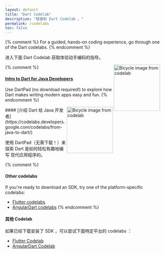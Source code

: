 ```yaml
---
layout: default
title: "Dart Codelab"
description: "链接到 Dart Codelab 。"
permalink: /codelabs
toc: false
---
```



{% comment %}
For a guided, hands-on coding experience,
go through one of the Dart codelabs.
{% endcomment %}


进入下面 Dart Codelab 获取体验动手编码的指导。


{% comment %}
<img src="{{site.webdev}}/codelabs/images/from-java-to-dart.png" width="150px" alt="Bicycle image from codelab" align="right">
#### [Intro to Dart for Java Developers](https://codelabs.developers.google.com/codelabs/from-java-to-dart/)


Use DartPad (no download required!) to explore how
Dart makes writing modern apps easy and fun.
{% endcomment %}

<img src="{{site.webdev}}/codelabs/images/from-java-to-dart.png" width="150px" alt="Bicycle image from codelab" align="right">
#### [介绍 Dart 给 Java 开发者](https://codelabs.developers.google.com/codelabs/from-java-to-dart/)

使用 DartPad（无需下载！）来探索 Dart 是如何轻松有趣地编写
现代应用程序的。


{% comment %}
#### Other codelabs

If you're ready to download an SDK, try one of the platform-specific codelabs:

* [Flutter codelabs]({{site.flutter}}/codelabs)
* [AngularDart codelabs]({{site.webdev}}/codelabs)
{% endcomment %}

#### 其他 Codelab

如果已经下载安装了 SDK ，可以尝试下面特定平台的 codelabs ：

* [Flutter Codelab]({{site.flutter}}/codelabs)
* [AngularDart Codelab]({{site.webdev}}/codelabs)

